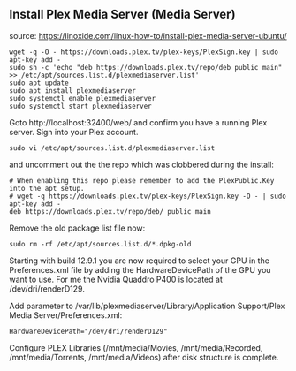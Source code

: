 ## Install Plex Media Server (Media Server)

source: https://linoxide.com/linux-how-to/install-plex-media-server-ubuntu/

```console
wget -q -O - https://downloads.plex.tv/plex-keys/PlexSign.key | sudo apt-key add -
sudo sh -c 'echo "deb https://downloads.plex.tv/repo/deb public main" >> /etc/apt/sources.list.d/plexmediaserver.list'
sudo apt update
sudo apt install plexmediaserver
sudo systemctl enable plexmediaserver
sudo systemctl start plexmediaserver
```

Goto http://localhost:32400/web/ and confirm you have a running Plex server.  Sign into your Plex account.

```console
sudo vi /etc/apt/sources.list.d/plexmediaserver.list
```
and uncomment out the the repo which was clobbered during the install:
```
# When enabling this repo please remember to add the PlexPublic.Key into the apt setup.
# wget -q https://downloads.plex.tv/plex-keys/PlexSign.key -O - | sudo apt-key add -
deb https://downloads.plex.tv/repo/deb/ public main
```

Remove the old package list file now:
```console
sudo rm -rf /etc/apt/sources.list.d/*.dpkg-old
```

Starting with build 12.9.1 you are now required to select your GPU in the Preferences.xml file by adding the HardwareDevicePath of the GPU you want to use.  For me the Nvidia Quaddro P400 is located at /dev/dri/renderD129.

Add parameter to /var/lib/plexmediaserver/Library/Application Support/Plex Media Server/Preferences.xml:
```
HardwareDevicePath="/dev/dri/renderD129"
```

Configure PLEX Libraries (/mnt/media/Movies, /mnt/media/Recorded, /mnt/media/Torrents, /mnt/media/Videos) after disk structure is complete.
